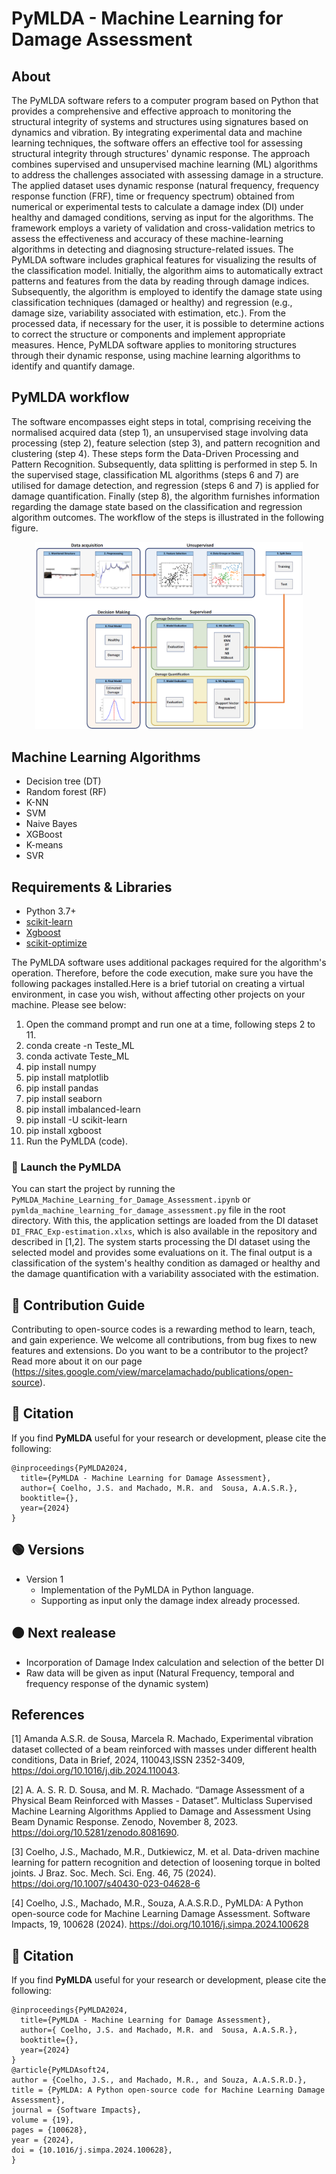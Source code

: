 # PyMLDA - Machine Learning for Damage Assessment

## About
The PyMLDA software refers to a computer program based on Python that provides a comprehensive and effective approach to monitoring the structural integrity of systems and structures using signatures based on dynamics and vibration. By integrating experimental data and machine learning techniques, the software offers an effective tool for assessing structural integrity through structures' dynamic response. The approach combines supervised and unsupervised machine learning (ML) algorithms to address the challenges associated with assessing damage in a structure.
The applied dataset uses dynamic response (natural frequency, frequency response function (FRF), time or frequency spectrum) obtained from numerical or experimental tests to calculate a damage index (DI) under healthy and damaged conditions, serving as input for the algorithms. The framework employs a variety of validation and cross-validation metrics to assess the effectiveness and accuracy of these machine-learning algorithms in detecting and diagnosing structure-related issues. The PyMLDA software includes graphical features for visualizing the results of the classification model.
Initially, the algorithm aims to automatically extract patterns and features from the data by reading through damage indices. Subsequently, the algorithm is employed to identify the damage state using classification techniques (damaged or healthy) and regression (e.g., damage size, variability associated with estimation, etc.).
From the processed data, if necessary for the user, it is possible to determine actions to correct the structure or components and implement appropriate measures. Hence, PyMLDA software applies to monitoring structures through their dynamic response, using machine learning algorithms to identify and quantify damage.

## PyMLDA workflow

The software encompasses eight steps in total, comprising receiving the normalised acquired data (step 1), an unsupervised stage involving data processing (step 2), feature selection (step 3), and pattern recognition and clustering (step 4). These steps form the Data-Driven Processing and Pattern Recognition. Subsequently, data splitting is performed in step 5. In the supervised stage, classification ML algorithms (steps 6 and 7) are utilised for damage detection, and regression (steps 6 and 7) is applied for damage quantification. Finally (step 8), the algorithm furnishes information regarding the damage state based on the classification and regression algorithm outcomes. The workflow of the steps is illustrated in the following figure. 
<p align="center">
  <img src="ProcessML_PR_SHM.png" width="85%">
</p>

## Machine Learning Algorithms  
* Decision tree (DT)
* Random forest (RF)
* K-NN
* SVM
* Naive Bayes
* XGBoost  
* K-means
* SVR

## Requirements & Libraries  
* Python 3.7+ 
* [scikit-learn](https://scikit-learn.org/stable/)  
* [Xgboost](https://xgboost.readthedocs.io/en/latest/python/python_intro.html)
* [scikit-optimize](https://github.com/scikit-optimize/scikit-optimize)  

The PyMLDA software uses additional packages required for the algorithm's operation. Therefore, before the code execution, make sure you have the following packages installed.Here is a brief tutorial on creating a virtual environment, in case you wish, without affecting other projects on your machine. Please see below:
1. Open the command prompt and run one at a time, following steps 2 to 11.
2. conda create -n Teste_ML
3. conda activate Teste_ML
4. pip install numpy
5. pip install matplotlib
6. pip install pandas
7. pip install seaborn
8. pip install imbalanced-learn
9. pip install -U scikit-learn
10. pip install xgboost
11. Run the PyMLDA (code).

### 🚀 Launch the PyMLDA

You can start the project by running the `PyMLDA_Machine_Learning_for_Damage_Assessment.ipynb` or `pymlda_machine_learning_for_damage_assessment.py` file in the root directory. With this, the application settings are loaded from the DI dataset `DI_FRAC_Exp-estimation.xlxs`, which is also available in the repository and described in [1,2]. The system starts processing the DI dataset using the selected model and provides some evaluations on it. The final output is a classification of the system's healthy condition as damaged or healthy and the damage quantification with a variability associated with the estimation.


## 🧩 Contribution Guide

Contributing to open-source codes is a rewarding method to learn, teach, and gain experience. We welcome all contributions, from bug fixes to new features and extensions. Do you want to be a contributor to the project? Read more about it on our page (https://sites.google.com/view/marcelamachado/publications/open-source).


## 📝 Citation

If you find **PyMLDA** useful for your research or development, please cite the  following:

```
@inproceedings{PyMLDA2024,
  title={PyMLDA - Machine Learning for Damage Assessment},
  author={ Coelho, J.S. and Machado, M.R. and  Sousa, A.A.S.R.},
  booktitle={},
  year={2024}
}
```

## 🟢 Versions
- Version 1
  - Implementation of the PyMLDA in Python language.
  - Supporting as input only the damage index already processed. 


## 🟠 Next realease

- Incorporation of Damage Index calculation and selection of the better DI
- Raw data will be given as input (Natural Frequency, temporal and frequency response of the dynamic system)


##  References

[1] Amanda A.S.R. de Sousa, Marcela R. Machado, Experimental vibration dataset collected of a beam reinforced with masses under different health conditions, Data in Brief, 2024, 110043,ISSN 2352-3409,
https://doi.org/10.1016/j.dib.2024.110043.

[2] A. A. S. R. D. Sousa, and M. R. Machado. “Damage Assessment of a Physical Beam Reinforced with Masses - Dataset”. Multiclass Supervised Machine Learning Algorithms Applied to Damage and Assessment Using Beam Dynamic Response. Zenodo, November 8, 2023. https://doi.org/10.5281/zenodo.8081690.

[3] Coelho, J.S., Machado, M.R., Dutkiewicz, M. et al. Data-driven machine learning for pattern recognition and detection of loosening torque in bolted joints. J Braz. Soc. Mech. Sci. Eng. 46, 75 (2024). https://doi.org/10.1007/s40430-023-04628-6

[4] Coelho, J.S., Machado, M.R., Souza, A.A.S.R.D., PyMLDA: A Python open-source code for Machine Learning Damage Assessment. Software Impacts, 19, 100628 (2024). https://doi.org/10.1016/j.simpa.2024.100628


## 📝 Citation

If you find **PyMLDA** useful for your research or development, please cite the  following:

```
@inproceedings{PyMLDA2024,
  title={PyMLDA - Machine Learning for Damage Assessment},
  author={ Coelho, J.S. and Machado, M.R. and  Sousa, A.A.S.R.},
  booktitle={},
  year={2024}
}
@article{PyMLDAsoft24,
author = {Coelho, J.S., and Machado, M.R., and Souza, A.A.S.R.D.},
title = {PyMLDA: A Python open-source code for Machine Learning Damage Assessment},
journal = {Software Impacts},
volume = {19},
pages = {100628},
year = {2024},
doi = {10.1016/j.simpa.2024.100628},
}
```
